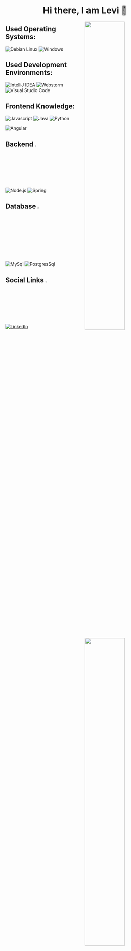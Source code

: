 <h1 align="center"> Hi there, I am Levi 👋 </h1>


<img width="50%" align="right" position="absolute" src="https://github-readme-stats.vercel.app/api?username=MartincsekLevente&show_icons=true&theme=dracula&text_color=F8F8F2&icon_color=79DAFA&title_color=1E90FF&hide_border=false&custom_title=Github%20Statistics&hide_title=true"/>

<h2>Used Operating Systems:</h2>

![Debian Linux](https://img.shields.io/badge/Linux%20Debian-282A36?style=for-the-badge&logo=Debian&logoColor=79DAFA) ![Windows](https://img.shields.io/badge/Windows-282A36?style=for-the-badge&logo=windows&logoColor=79DAFA)

<h2>Used Development Environments:</h2>

![IntelliJ IDEA](https://img.shields.io/badge/IntelliJ%20Idea-282A36?style=for-the-badge&logo=intellijidea&logoColor=79DAFA) ![Webstorm](https://img.shields.io/badge/Webstorm-282A36?style=for-the-badge&logo=webstorm&logoColor=79DAFA) 
<br>![Visual Studio Code](https://img.shields.io/badge/Visual%20Studio%20Code-282A36?style=for-the-badge&logo=Visual%20Studio&logoColor=79DAFA)</br>

<img width="50%" align="right" position="absolute" src="https://github-readme-stats.vercel.app/api/top-langs/?username=MartincsekLevente&hide=C%23,PLSQL,EJS,HTML,ShaderLab,C%2B%2B,objective-C%2B%2B,HLSL&langs_count=4&layout=compact&theme=dracula&text_color=F8F8F2&icon_color=79DAFA&title_color=DD6387&hide_border=false&custom_title=Most%20Used%20Languages&hide_title=true"/>

<h2> Frontend Knowledge: </h2>

<img width="50%" align="right" position="absolute" src="https://streak-stats.demolab.com/?user=MartincsekLevente&theme=dark&background=282A36&hide_border=false&fire=FF0000&ring=1E90FF&currStreakLabel=1E90FF&sideNums=F8F8F2"/>

![Javascript](https://img.shields.io/badge/javascript-282A36?style=for-the-badge&logo=javascript&logoColor=79DAFA) ![Java](https://img.shields.io/badge/java-282A36?style=for-the-badge&logo=java&logoColor=79DAFA) ![Python](https://img.shields.io/badge/python-282A36?style=for-the-badge&logo=python&logoColor=79DAFA)



![Angular](https://img.shields.io/badge/angular-282A36?style=for-the-badge&logo=angular&logoColor=79DAFA)

<h2>Backend <img width="3%" src="https://prod-acb5.kxcdn.com/wp-content/uploads/2018/02/spring-icon-200x196.png"></h2>

![Node.js](https://img.shields.io/badge/node.js-282A36?style=for-the-badge&logo=node.js&logoColor=79DAFA) ![Spring](https://img.shields.io/badge/spring-282A36?style=for-the-badge&logo=spring&logoColor=79DAFA)

<h2>Database <img width="4%" src="https://bmtraders.com/images/Database/Database-4.gif"/></h2>

![MySql](https://img.shields.io/badge/mysql-282A36?style=for-the-badge&logo=mysql&logoColor=79DAFA) ![PostgresSql](https://img.shields.io/badge/postgresql-282A36?style=for-the-badge&logo=postgresql&logoColor=79DAFA)

<h2>Social Links <img width="3%" src="https://www.pngarts.com/files/3/URL-Chain-Link-PNG-Free-Download.png"/></h2>

[![LinkedIn](https://img.shields.io/badge/LinkedIn-282A36?style=for-the-badge&logo=linkedin&logoColor=79DAFA)](https://www.linkedin.com/in/attila-szerencses-b92082232/) 
